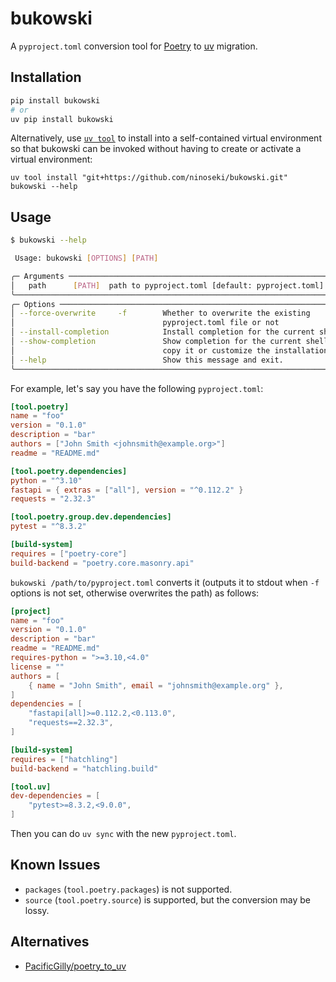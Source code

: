 # bukowski

A `pyproject.toml` conversion tool for [Poetry](https://python-poetry.org/) to [uv](https://docs.astral.sh/uv/) migration.

## Installation

```bash
pip install bukowski
# or
uv pip install bukowski
```

Alternatively, use [`uv tool`](https://docs.astral.sh/uv/guides/tools/#installing-tools) to install into a self-contained virtual environment so that bukowski can be invoked without having to create or activate a virtual environment: 

```shell
uv tool install "git+https://github.com/ninoseki/bukowski.git"
bukowski --help
```

## Usage

```bash
$ bukowski --help

 Usage: bukowski [OPTIONS] [PATH]

╭─ Arguments ──────────────────────────────────────────────────────────────────╮
│   path      [PATH]  path to pyproject.toml [default: pyproject.toml]         │
╰──────────────────────────────────────────────────────────────────────────────╯
╭─ Options ────────────────────────────────────────────────────────────────────╮
│ --force-overwrite     -f        Whether to overwrite the existing            │
│                                 pyproject.toml file or not                   │
│ --install-completion            Install completion for the current shell.    │
│ --show-completion               Show completion for the current shell, to    │
│                                 copy it or customize the installation.       │
│ --help                          Show this message and exit.                  │
╰──────────────────────────────────────────────────────────────────────────────╯
```

For example, let's say you have the following `pyproject.toml`:

```toml
[tool.poetry]
name = "foo"
version = "0.1.0"
description = "bar"
authors = ["John Smith <johnsmith@example.org>"]
readme = "README.md"

[tool.poetry.dependencies]
python = "^3.10"
fastapi = { extras = ["all"], version = "^0.112.2" }
requests = "2.32.3"

[tool.poetry.group.dev.dependencies]
pytest = "^8.3.2"

[build-system]
requires = ["poetry-core"]
build-backend = "poetry.core.masonry.api"
```

`bukowski /path/to/pyproject.toml` converts it (outputs it to stdout when `-f` options is not set, otherwise overwrites the path) as follows:

```toml
[project]
name = "foo"
version = "0.1.0"
description = "bar"
readme = "README.md"
requires-python = ">=3.10,<4.0"
license = ""
authors = [
    { name = "John Smith", email = "johnsmith@example.org" },
]
dependencies = [
    "fastapi[all]>=0.112.2,<0.113.0",
    "requests==2.32.3",
]

[build-system]
requires = ["hatchling"]
build-backend = "hatchling.build"

[tool.uv]
dev-dependencies = [
    "pytest>=8.3.2,<9.0.0",
]
```

Then you can do `uv sync` with the new `pyproject.toml`.

## Known Issues

- `packages` (`tool.poetry.packages`) is not supported.
- `source` (`tool.poetry.source`) is supported, but the conversion may be lossy.

## Alternatives

- [PacificGilly/poetry_to_uv](https://github.com/PacificGilly/poetry_to_uv)
